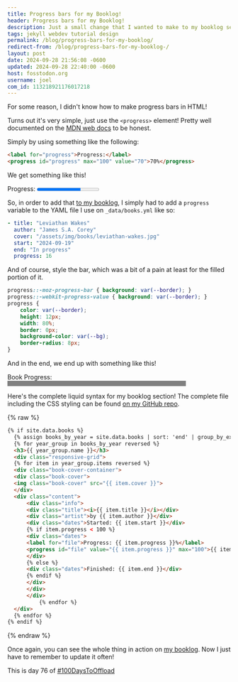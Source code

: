 ```yaml
---
title: Progress bars for my Booklog!
header: Progress bars for my Booklog!
description: Just a small change that I wanted to make to my booklog section on my website to keep track of my reading progress!
tags: jekyll webdev tutorial design
permalink: /blog/progress-bars-for-my-booklog/
redirect-from: /blog/progress-bars-for-my-booklog-/
layout: post
date: 2024-09-28 21:56:08 -0600
updated: 2024-09-28 22:40:00 -0600
host: fosstodon.org
username: joel
com_id: 113218921176017218
---
```


For some reason, I didn't know how to make progress bars in HTML!

Turns out it's very simple, just use the `<progress>` element! Pretty well documented on the [MDN web docs](https://developer.mozilla.org/en-US/docs/Web/HTML/Element/progress) to be honest.

Simply by using something like the following: 

```html
<label for="progress">Progress:</label>
<progress id="progress" max="100" value="70">70%</progress>
```

We get something like this!

<label for="progress">Progress:</label>
<progress id="progress" max="100" value="70">70%</progress>

So, in order to add that [to my booklog](/booklog), I simply had to add a `progress` variable to the YAML file I use on `_data/books.yml` like so:

```yaml
- title: "Leviathan Wakes"
  author: "James S.A. Corey"
  cover: "/assets/img/books/leviathan-wakes.jpg"
  start: "2024-09-19"
  end: "In progress"
  progress: 16
```

And of course, style the bar, which was a bit of a pain at least for the filled portion of it.

```css
progress::-moz-progress-bar { background: var(--border); }
progress::-webkit-progress-value { background: var(--border); }
progress {
    color: var(--border);
    height: 12px;
    width: 80%;
    border: 0px;
    background-color: var(--bg);
    border-radius: 8px;
}
```

And in the end, we end up with something like this!

<style>
progress.css::-moz-progress-bar { background: var(--border); }
progress.css::-webkit-progress-value { background: var(--border); }
progress.css {
    color: var(--border);
    height: 12px;
    width: 80%;
    border: solid 2px var(--border);
    background-color: var(--accent-bg);
}
</style>
<label class=css for="book-progress">Book Progress:</label>
<progress class=css id="book-progress" max="100" value="70">70%</progress>

Here's the complete liquid syntax for my booklog section! The complete file including the CSS styling can be found [on my GitHub repo](https://github.com/joelchrono12/joelchrono12.ml/blob/main/booklog.md).

{% raw %}
```html
{% if site.data.books %}
  {% assign books_by_year = site.data.books | sort: 'end' | group_by_exp: "item", "item.end | date: '%Y'" %}
  {% for year_group in books_by_year reversed %}
  <h3>{{ year_group.name }}</h3>
  <div class="responsive-grid">
  {% for item in year_group.items reversed %}
  <div class="book-cover-container">
  <div class="book-cover">
  <img class="book-cover" src="{{ item.cover }}">
  </div>
  <div class="content">
      <div class="info">
      <div class="title"><i>{{ item.title }}</i></div>
      <div class="artist">by {{ item.author }}</div>
      <div class="dates">Started: {{ item.start }}</div>
      {% if item.progress < 100 %}
      <div class="dates">
      <label for="file">Progress: {{ item.progress }}%</label>
      <progress id="file" value="{{ item.progress }}" max="100">{{ item.progress }}%</progress>
      </div>
      {% else %}
      <div class="dates">Finished: {{ item.end }}</div>
      {% endif %}
      </div>
      </div>
      </div>
          {% endfor %}
  </div>
  {% endfor %}
{% endif %}
```
{% endraw %}

Once again, you can see the whole thing in action on [my booklog](/booklog). Now I just have to remember to update it often! 

This is day 76 of [#100DaysToOffload](https://100daystooffload.com)
